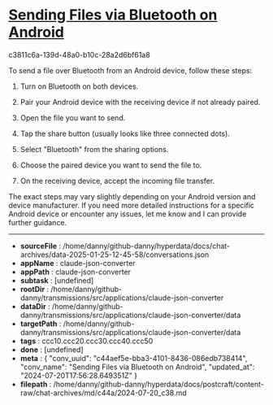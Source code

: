 # [Sending Files via Bluetooth on Android](https://claude.ai/chat/c44aef5e-bba3-4101-8436-086edb738414)

c3811c6a-139d-48a0-b10c-28a2d6bf61a8

 To send a file over Bluetooth from an Android device, follow these steps:

1. Turn on Bluetooth on both devices.

2. Pair your Android device with the receiving device if not already paired.

3. Open the file you want to send.

4. Tap the share button (usually looks like three connected dots).

5. Select "Bluetooth" from the sharing options.

6. Choose the paired device you want to send the file to.

7. On the receiving device, accept the incoming file transfer.

The exact steps may vary slightly depending on your Android version and device manufacturer. If you need more detailed instructions for a specific Android device or encounter any issues, let me know and I can provide further guidance.

---

* **sourceFile** : /home/danny/github-danny/hyperdata/docs/chat-archives/data-2025-01-25-12-45-58/conversations.json
* **appName** : claude-json-converter
* **appPath** : claude-json-converter
* **subtask** : [undefined]
* **rootDir** : /home/danny/github-danny/transmissions/src/applications/claude-json-converter
* **dataDir** : /home/danny/github-danny/transmissions/src/applications/claude-json-converter/data
* **targetPath** : /home/danny/github-danny/transmissions/src/applications/claude-json-converter/data
* **tags** : ccc10.ccc20.ccc30.ccc40.ccc50
* **done** : [undefined]
* **meta** : {
  "conv_uuid": "c44aef5e-bba3-4101-8436-086edb738414",
  "conv_name": "Sending Files via Bluetooth on Android",
  "updated_at": "2024-07-20T17:56:28.649351Z"
}
* **filepath** : /home/danny/github-danny/hyperdata/docs/postcraft/content-raw/chat-archives/md/c44a/2024-07-20_c38.md